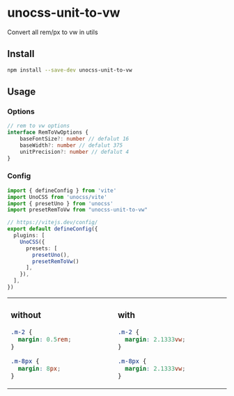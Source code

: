 # unocss-unit-to-vw

Convert all rem/px to vw in utils

## Install

```bash
npm install --save-dev unocss-unit-to-vw
```

## Usage

### Options

```ts
// rem to vw options
interface RemToVwOptions {
	baseFontSize?: number // defalut 16
	baseWidth?: number // defalut 375
	unitPrecision?: number // defalut 4
}
```

### Config

```ts
import { defineConfig } from 'vite'
import UnoCSS from 'unocss/vite'
import { presetUno } from 'unocss'
import presetRemToVw from "unocss-unit-to-vw"

// https://vitejs.dev/config/
export default defineConfig({
  plugins: [
    UnoCSS({
      presets: [
        presetUno(),
        presetRemToVw()
      ],
    }),
  ],
})
```

<table><tr><td width="500px" valign="top">

### without

```css
.m-2 {
  margin: 0.5rem;
}

.m-8px {
  margin: 8px;
}
```

</td><td width="500px" valign="top">

### with

```css
.m-2 {
  margin: 2.1333vw;
}

.m-8px {
  margin: 2.1333vw;
}
```
